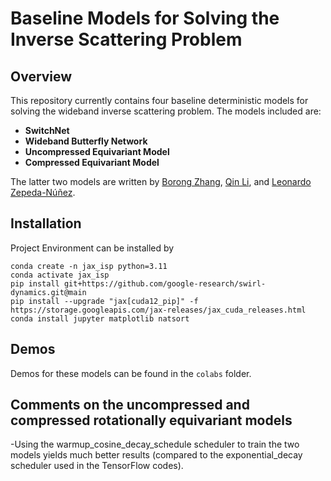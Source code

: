 # Baseline Models for Solving the Inverse Scattering Problem

## Overview
This repository currently contains four baseline deterministic models for solving the wideband inverse scattering problem. The models included are:


- **SwitchNet**
- **Wideband Butterfly Network**
- **Uncompressed Equivariant Model**
- **Compressed Equivariant Model**

The latter two models are written by [Borong Zhang](https://borongzhang.com/), [Qin Li](https://sites.google.com/view/qinlimadison/home), and [Leonardo Zepeda-Núñez](https://research.google/people/leonardozepedanez/?&type=google).


## Installation
Project Environment can be installed by 
```
conda create -n jax_isp python=3.11 
conda activate jax_isp
pip install git+https://github.com/google-research/swirl-dynamics.git@main
pip install --upgrade "jax[cuda12_pip]" -f https://storage.googleapis.com/jax-releases/jax_cuda_releases.html
conda install jupyter matplotlib natsort 
```

## Demos
Demos for these models can be found in the `colabs` folder.

## Comments on the uncompressed and compressed rotationally equivariant models
-Using the warmup_cosine_decay_schedule scheduler to train the two models yields much better results (compared to the exponential_decay scheduler used in the TensorFlow codes).
